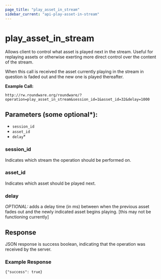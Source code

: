 ```yaml
---
page_title: "play_asset_in_stream"
sidebar_current: "api-play-asset-in-stream"
---
```


# play\_asset\_in\_stream

Allows client to control what asset is played next in the stream.  Useful for replaying assets or
otherwise exerting more direct control over the content of the stream.

When this call is received the asset currently playing in the stream in question is faded out and
the new one is played thereafter.

**Example Call:**

```
http://rw.roundware.org/roundware/?operation=play_asset_in_stream&session_id=1&asset_id=32&delay=1000
```

## Parameters (some optional*):

* `session_id`
* `asset_id`
* `delay`*

### session_id

Indicates which stream the operation should be performed on.

### asset_id

Indicates which asset should be played next.

### delay

*OPTIONAL:* adds a delay time (in ms) between when the previous asset fades out and the newly
indicated asset begins playing. [this may not be functioning currently]


## Response

JSON response is success boolean, indicating that the operation was received by the server.

### Example Response

```
{"success": true}
```
